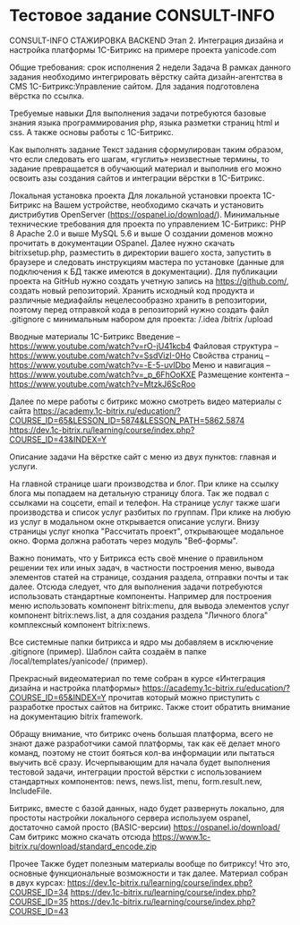 # Тестовое задание CONSULT-INFO
CONSULT-INFO СТАЖИРОВКА BACKEND
Этап 2. 
Интеграция дизайна и настройка платформы 1С-Битрикс
на примере проекта yanicode.com

Общие требования:
срок исполнения 2 недели
Задача
В рамках данного задания необходимо интегрировать вёрстку сайта дизайн-агентства в CMS 1С-Битрикс:Управление сайтом. Для задания подготовлена вёрстка по ссылка.


Требуемые навыки
Для выполнения задачи потребуются базовые знания языка программирования php, языка разметки страниц html и css. А также основы работы с 1С-Битрикс.


Как выполнять задание
Текст задания сформулирован таким образом, что если следовать его шагам, «гуглить» неизвестные термины, то задание превращается в обучающий материал и выполнив его можно освоить азы создания сайтов и интеграции вёрстки в 1С-Битрикс.


Локальная установка проекта
Для локальной установки проекта 1С-Битрикс на Вашем устройстве, необходимо скачать и установить дистрибутив OpenServer (https://ospanel.io/download/). Минимальные технические требования для проекта по управлением 1С-Битрикс:
PHP 8
Apache 2.0 и выше
MySQL 5.6 и выше
О создании доменов можно прочитать в документации OSpanel.
Далее нужно скачать bitrixsetup.php, разместить в директории вашего хоста, запустить в браузере и следовать инструкциям мастера по установке (данные для подключения к БД также имеются в документации). 
Для публикации проекта на GitHub нужно создать учетную запись на https://github.com/, создать новый репозиторий. Хранить исходный код продукта и различные медиафайлы нецелесообразно хранить в репозитории, поэтому перед отправкой кода в репозиторий нужно создать файл .gitignore с минимальным набором для проекта:
/.idea
/bitrix
/upload




Вводные материалы 1С-Битрикс
Введение – https://www.youtube.com/watch?v=rO-jU41kcb4
Файловая структура – https://www.youtube.com/watch?v=SsdVizI-0Ho
Свойства страниц – https://www.youtube.com/watch?v=-E-5-uvIDbo
Меню и навигация – https://www.youtube.com/watch?v=_p_6FhOoKXE
Размещение контента – https://www.youtube.com/watch?v=MtzkJ6ScRoo


Далее по мере работы с битрикс можно смотреть видео материалы с сайта https://academy.1c-bitrix.ru/education/?COURSE_ID=65&LESSON_ID=5874&LESSON_PATH=5862.5874
https://dev.1c-bitrix.ru/learning/course/index.php?COURSE_ID=43&INDEX=Y




Описание задачи
На вёрстке сайт с меню из двух пунктов: главная и услуги.
 
На главной странице шаги производства и блог. При клике на ссылку блога мы попадаем на детальную страницу блога. Так же подвал с ссылками на соцсети, email и телефон.
На странице услуг также шаги производства и список услуг разбитых по группам. При клике на любую из услуг в модальном окне открывается описание услуги. Внизу страницы услуг кнопка "Рассчитать проект", открывающее модальное окно. Форма должна работать через модуль "Веб-формы".
 
Важно понимать, что у Битрикса есть своё мнение о правильном решении тех или иных задач, в частности построения меню, вывода элементов статей на странице, создания раздела, отправки почты и так далее. Отсюда следует, что для выполнения задачи потребуются использовать стандартные компоненты. Например для построения меню использовать компонент bitrix:menu, для вывода элементов услуг компонент bitrix:news.list, а для создания раздела "Личного блога" комплексный компонент bitrix:news.
 
Все системные папки битрикса и ядро мы добавляем в исключение .gitignore (пример).
Шаблон сайта создаём в папке /local/templates/yanicode/ (пример).
 
Прекрасный видеоматериал по теме собран в курсе «Интеграция дизайна и настройка платформы» https://academy.1c-bitrix.ru/education/?COURSE_ID=65&INDEX=Y прочитав который можно приступить с разработке простых сайтов на битрикс. Также стоит обратить внимание на документацию bitrix framework.
 
Обращу внимание, что битрикс очень большая платформа, всего не знают даже разработчики самой платформы, так как её делает много команд, поэтому не стоит бояться кол-ва информации или пытаться выучить всё сразу. Исчерпывающим для начала будет выполнения тестовой задачи, интеграции простой вёрстки с использованием стандартных компонентов: news, news.list, menu, form.result.new, IncludeFile.
 
Битрикс, вместе с базой данных, надо будет развернуть локально, для простоты настройки локального сервера используем ospanel, достаточно самой просто (BASIC-версии) https://ospanel.io/download/
Сам битрикс можно скачать отсюда https://www.1c-bitrix.ru/download/standard_encode.zip
 
Прочее
Также будет полезным материалы вообще по битриксу! Что это, основные функциональные возможности и так далее. Материал собран в двух курсах:
https://dev.1c-bitrix.ru/learning/course/index.php?COURSE_ID=34
https://dev.1c-bitrix.ru/learning/course/index.php?COURSE_ID=35
https://dev.1c-bitrix.ru/learning/course/index.php?COURSE_ID=43


